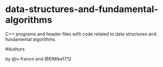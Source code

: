 # data-structures-and-fundamental-algorithms
C++ programs and header files with code related to data structures and fundamental algorithms 

#Authors

by @v-franco and @ElMike1712
